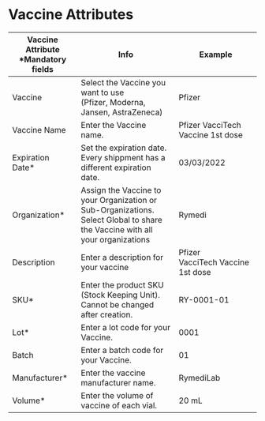 # Vaccine Attributes

| **Vaccine Attribute \*Mandatory fields** | **Info** | **Example** |
| ---------------------------------------- | -------- | ----------- |
| Vaccine | Select the Vaccine you want to use (Pfizer, Moderna, Jansen, AstraZeneca) | Pfizer |
| Vaccine Name | Enter the Vaccine name. | Pfizer VacciTech Vaccine 1st dose |
| Expiration Date* | Set the expiration date. Every shippment has a different expiration date. | 03/03/2022 |
| Organization* | Assign the Vaccine to your Organization or Sub-Organizations. Select Global to share the Vaccine with all your organizations | Rymedi |
| Description | Enter a description for your vaccine | Pfizer VacciTech Vaccine 1st dose |
| SKU* | Enter the product SKU (Stock Keeping Unit). Cannot be changed after creation. | RY-0001-01 |
| Lot* | Enter a lot code for your Vaccine. | 0001 |
| Batch | Enter a batch code for your Vaccine. | 01 |
| Manufacturer* | Enter the vaccine manufacturer name. | RymediLab |
| Volume* | Enter the volume of vaccine of each vial. | 20 mL |
